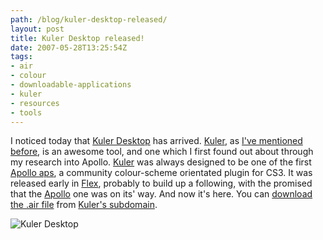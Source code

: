 ```yaml
---
path: /blog/kuler-desktop-released/
layout: post
title: Kuler Desktop released!
date: 2007-05-28T13:25:54Z
tags:
- air
- colour
- downloadable-applications
- kuler
- resources
- tools
---
```


I noticed today that [Kuler Desktop](http://kuler.adobe.com/links/kuler_desktop_051707.air "Get the Kuler Desktop .air file.") has arrived. [Kuler](http://kuler.adobe.com "Open this link in a new window."), as [I've mentioned before](http://www.psyked.co.uk/2007/05/15/secret-weapon-1-kuler/ "Open this link in the same window."), is an awesome tool, and one which I first found out about through my research into Apollo. [Kuler](http://kuler.adobe.com "Open this link in a new window.") was always designed to be one of the first [Apollo aps](http://labs.adobe.com/wiki/index.php/Apollo:Applications "Open this link in a new window."), a community colour-scheme orientated plugin for CS3. It was released early in [Flex](http://www.adobe.com/devnet/flex/ "Open this link in a new window."), probably to build up a following, with the promised that the [Apollo](http://labs.adobe.com/wiki/index.php/Apollo "Open this link in a new window.") one was on its' way. And now it's here. You can [download the .air file](http://kuler.adobe.com/links/kuler_desktop_051707.air "Get the Kuler Desktop .air file.") from [Kuler's subdomain](http://kuler.adobe.com "Open this link in a new window.").

![Kuler Desktop](/content/images/2007/05/kulerdesktop.jpg)